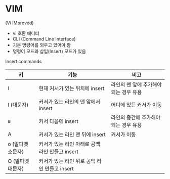 # VIM
(Vi IMproved)

- vi 호환 에디터
- CLI (Command Line Interface)
- 기본 명령어를 외우고 있어야 함
- 명령어 모드와 삽입(Insert) 모드가 있음

Insert commands

|키|기능|비고|
|---|---|---|
|i|현재 커서가 있는 위치에 insert|라인의 맨 앞에 추가해야되는 경우 유용|
|I (대문자)|커서가 있는 라인의 맨 앞에서 insert|어디에 있든 커서가 이동|
|a|커서 다음에 insert|라인의 중간에 추가해야되는 경우 유용|
|A|커서가 있는 라인 맨 뒤에 insert|커서가 이동|
|o (알파벳 소문자)|커서가 있는 라인 아래로 공백 라인 만들고 insert||
|O (알파벳 대문자)|커서가 있는 라인 위로 공백 라인 만들고 insert||




